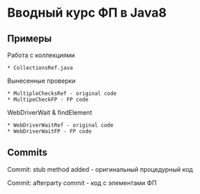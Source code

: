 # Вводный курс ФП в Java8
## Примеры
Работа с коллекциями

	* CollectionsRef.java
	
Вынесенные проверки

	* MultipleChecksRef - original code 
	* MultipeCheckFP - FP code
WebDriverWait & findElement 

	* WebDriverWaitRef - original code
	* WebDriverWaitFP - FP code

## Commits
Commit: stub method added - оригинальный процедурный код

Commit: afterparty commit - код с элементами ФП
